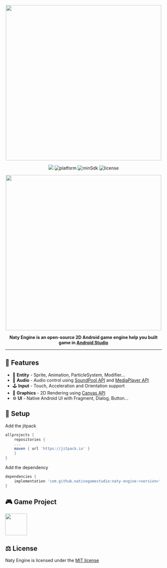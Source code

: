 <div align="center">
<img src="https://github.com/nativegamestudio/naty-engine/assets/93536412/eddf58d8-2ade-4500-bf6b-539053cfdafc" width="500">
    
[![](https://jitpack.io/v/nativegamestudio/naty-engine.svg)](https://jitpack.io/#nativegamestudio/natty-engine)
![platform](https://img.shields.io/badge/platform-Android-brightgreen)
![minSdk](https://img.shields.io/badge/minSdk-21-brightgreen)
![license](https://img.shields.io/badge/license-MIT-brightgreen)

<img src="https://user-images.githubusercontent.com/93536412/227760931-fe5e06c5-7623-4bb5-b00f-00820c949b9b.png" width="500">

**Naty Engine is an open-source 2D Android game engine help you built game in [Android Studio](https://developer.android.com/studio)**
</div>

---

## :pushpin: Features
* :rocket: **Entity** - Sprite, Animation, ParticleSystem, Modifier...
* :musical_note: **Audio** - Audio control using [SoundPool API](https://developer.android.com/reference/android/media/SoundPool) and [MediaPlayer API](https://developer.android.com/reference/android/media/MediaPlayer)
* :joystick: **Input** - Touch, Acceleration and Orientation support
* :art: **Graphics** - 2D Rendering using [Canvas API](https://developer.android.com/reference/android/graphics/Canvas)
* :gear: **UI** - Native Android UI with Fragment, Dialog, Button...

## :wrench: Setup
Add the jitpack
```groovy
allprojects {
    repositories {
    ...
    maven { url 'https://jitpack.io' }
    }
}
```
Add the dependency
```groovy
dependencies {
    implementation 'com.github.nativegamestudio:naty-engine:<version>'
}
```

## :video_game: Game Project
[<img src="https://user-images.githubusercontent.com/93536412/227769818-765004b1-7ed5-4b88-9156-1e3d9fd15dcb.png" width="70">](https://github.com/nativegamestudio/juicy-match) 

## :balance_scale: License
 Naty Engine is licensed under the [MIT license](https://github.com/nativegamestudio/naty-engine/blob/master/LICENSE)
